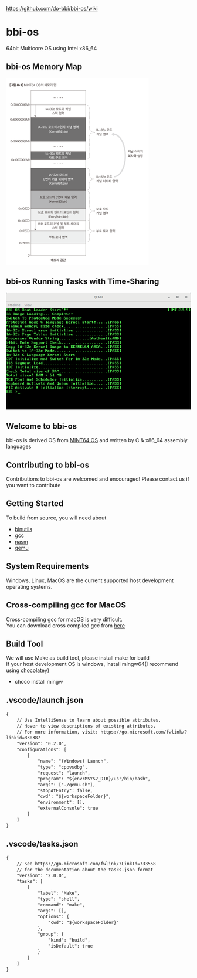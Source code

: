https://github.com/do-bbi/bbi-os/wiki

# bbi-os
64bit Multicore OS using Intel x86_64 

## bbi-os Memory Map
![BBI_OS_MMAP](imgs/BBI_OS_MMAP.png)

## bbi-os Running Tasks with Time-Sharing 
![BBI_OS_MMAP](imgs/bbi-os.gif)

## Welcome to bbi-os
bbi-os is derived OS from [MINT64 OS](http://www.mint64os.pe.kr/) and written by C & x86_64 assembly languages 

## Contributing to bbi-os
Contributions to bbi-os are welcomed and encouraged! Please contact us if you want to contribute

## Getting Started
To build from source, you will need about 
- [binutils](https://ftp.gnu.org/gnu/binutils/)
- [gcc](https://ftp.gnu.org/gnu/gcc/)
- [nasm](https://www.nasm.us/)
- [qemu](https://www.qemu.org/download/)

## System Requirements
Windows, Linux, MacOS are the current supported host development operating systems.

## Cross-compiling gcc for MacOS
Cross-compiling gcc for macOS is very difficult. <br>
You can download cross compiled gcc from [here](http://crossgcc.rts-software.org/doku.php?id=compiling_for_linux)

## Build Tool
We will use Make as build tool, please install make for build <br>
If your host development OS is windows, install mingw64(I recommend using [chocolatey](https://chocolatey.org/))
- choco install mingw

## .vscode/launch.json
```
{
    // Use IntelliSense to learn about possible attributes.
    // Hover to view descriptions of existing attributes.
    // For more information, visit: https://go.microsoft.com/fwlink/?linkid=830387
    "version": "0.2.0",
    "configurations": [
        {
            "name": "(Windows) Launch",
            "type": "cppvsdbg",
            "request": "launch",
            "program": "${env:MSYS2_DIR}/usr/bin/bash",
            "args": ["./qemu.sh"],
            "stopAtEntry": false,
            "cwd": "${workspaceFolder}",
            "environment": [],
            "externalConsole": true
        }
    ]
}
```

## .vscode/tasks.json
```
{
    // See https://go.microsoft.com/fwlink/?LinkId=733558
    // for the documentation about the tasks.json format
    "version": "2.0.0",
    "tasks": [
        {
            "label": "Make",
            "type": "shell",
            "command": "make",
            "args": [],
            "options": {
                "cwd": "${workspaceFolder}"
            },
            "group": {
                "kind": "build",
                "isDefault": true
            }
        }
    ]
}
```
